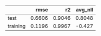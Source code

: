|          |   rmse |     r2 |   avg_nll |
|:---------|-------:|-------:|----------:|
| test     | 0.6606 | 0.9046 |    0.8048 |
| training | 0.1196 | 0.9967 |   -0.427  |